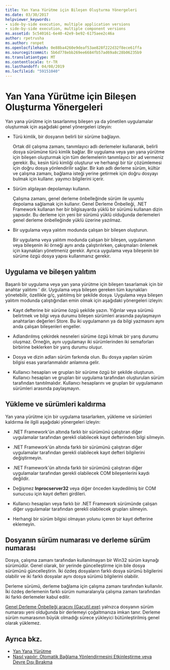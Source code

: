 ```yaml
---
title: Yan Yana Yürütme için Bileşen Oluşturma Yönergeleri
ms.date: 03/30/2017
helpviewer_keywords:
- side-by-side execution, multiple application versions
- side-by-side execution, multiple component versions
ms.assetid: 5c540161-6e40-42e9-be92-6175aee2c46a
author: rpetrusha
ms.author: ronpet
ms.openlocfilehash: 0e88ba4260e9deaf53ae828f222d32f8ece61ffa
ms.sourcegitcommit: 5b6d778ebb269ee6684fb57ad69a8c28b06235b9
ms.translationtype: MT
ms.contentlocale: tr-TR
ms.lasthandoff: 04/08/2019
ms.locfileid: "59151040"
---
```

# <a name="guidelines-for-creating-components-for-side-by-side-execution"></a>Yan Yana Yürütme için Bileşen Oluşturma Yönergeleri
Yan yana yürütme için tasarlanmış bileşen ya da yönetilen uygulamalar oluşturmak için aşağıdaki genel yönergeleri izleyin:  
  
-   Türü kimlik, bir dosyanın belirli bir sürüme bağlayın.  
  
     Ortak dil çalışma zamanı, tanımlayıcı adlı derlemeler kullanarak, belirli dosya sürümüne türü kimlik bağlar. Bir uygulama veya yan yana yürütme için bileşen oluşturmak için tüm derlemelerin tanımlayıcı bir ad vermeniz gerekir. Bu, kesin türü kimliği oluşturur ve herhangi bir tür çözümlemesi için doğru dosya yönlendirilir sağlar. Bir katı adlı derleme sürüm, kültür ve çalışma zamanı, bağlama isteği yerine getirmek için doğru dosyayı bulmak için kullanır. yayımcı bilgilerini içerir.  
  
-   Sürüm algılayan depolamayı kullanın.  
  
     Çalışma zamanı, genel derleme önbelleğinde sürüm ile uyumlu depolama sağlamak için kullanır. Genel Derleme Önbelleği, .NET Framework kullanan her bir bilgisayarda yüklü bir sürümü kullanan dizin yapısıdır. Bu derleme için yeni bir sürümü yüklü olduğunda derlemeleri genel derleme önbelleğinde yüklü üzerine yazılmaz.  
  
-   Bir uygulama veya yalıtım modunda çalışan bir bileşen oluşturun.  
  
     Bir uygulama veya yalıtım modunda çalışan bir bileşen, uygulamanın veya bileşenin iki örneği aynı anda çalıştırılırken, çakışmaları önlemek için kaynakları yönetmeniz gerekir. Ayrıca uygulama veya bileşenin bir sürüme özgü dosya yapısı kullanmanız gerekir.  
  
## <a name="application-and-component-isolation"></a>Uygulama ve bileşen yalıtım  
 Başarılı bir uygulama veya yan yana yürütme için bileşen tasarlamak için bir anahtar yalıtımı ' dir. Uygulama veya bileşen gereken tüm kaynakları yönetebilir, özellikle g/ç, yalıtılmış bir şekilde dosya. Uygulama veya bileşen yalıtım modunda çalıştığından emin olmak için aşağıdaki yönergeleri izleyin:  
  
-   Kayıt defterine bir sürüme özgü şekilde yazın. Yığınlar veya sürümü belirtmek ve bilgi veya durumu bileşen sürümleri arasında paylaşmayın anahtarları değerleri Store. Bu iki uygulamanın ya da bilgi yazmasını aynı anda çalışan bileşenleri engeller.  
  
-   Adlandırılmış çekirdek nesneleri sürüme özgü kılmak bir yarış durumu oluşmaz. Örneğin, aynı uygulamayı iki sürümlerinden iki semaforları birbirine beklerken bir yarış durumu oluşur.  
  
-   Dosya ve dizin adları sürüm farkında olun. Bu dosya yapıları sürüm bilgisi esas yararlanmalıdır anlamına gelir.  
  
-   Kullanıcı hesapları ve grupları bir sürüme özgü bir şekilde oluşturun. Kullanıcı hesapları ve grupları bir uygulama tarafından oluşturulan sürüm tarafından tanıtılmalıdır. Kullanıcı hesaplarını ve grupları bir uygulamanın sürümleri arasında paylaşmayın.  
  
## <a name="installing-and-uninstalling-versions"></a>Yükleme ve sürümleri kaldırma  
 Yan yana yürütme için bir uygulama tasarlarken, yükleme ve sürümleri kaldırma ile ilgili aşağıdaki yönergeleri izleyin:  
  
-   .NET Framework'ün altında farklı bir sürümünü çalıştıran diğer uygulamalar tarafından gerekli olabilecek kayıt defterinden bilgi silmeyin.  
  
-   .NET Framework'ün altında farklı bir sürümünü çalıştıran diğer uygulamalar tarafından gerekli olabilecek kayıt defteri bilgilerini değiştirmeyin.  
  
-   .NET Framework'ün altında farklı bir sürümünü çalıştıran diğer uygulamalar tarafından gerekli olabilecek COM bileşenlerini kaydı değildir.  
  
-   Değişmez **Inprocserver32** veya diğer önceden kaydedilmiş bir COM sunucusu için kayıt defteri girdileri.  
  
-   Kullanıcı hesapları veya farklı bir .NET Framework sürümünde çalışan diğer uygulamalar tarafından gerekli olabilecek grupları silmeyin.  
  
-   Herhangi bir sürüm bilgisi olmayan yolunu içeren bir kayıt defterine eklemeyin.  
  
## <a name="file-version-number-and-assembly-version-number"></a>Dosyanın sürüm numarası ve derleme sürüm numarası  
 Dosya, çalışma zamanı tarafından kullanılmayan bir Win32 sürüm kaynağı sürümüdür. Genel olarak, bir yerinde güncelleştirme için bile dosya sürümünü güncelleştirin. İki özdeş dosyaların farklı dosya sürümü bilgilerini olabilir ve iki farklı dosyalar aynı dosya sürümü bilgilerini olabilir.  
  
 Derleme sürümü, derleme bağlama için çalışma zamanı tarafından kullanılır. İki özdeş derlemenin farklı sürüm numaralarıyla çalışma zamanı tarafından iki farklı derlemeler kabul edilir.  
  
 [Genel Derleme Önbelleği aracını (Gacutil.exe)](../../../docs/framework/tools/gacutil-exe-gac-tool.md) yalnızca dosyanın sürüm numarası yeni olduğunda bir derlemeyi çoğaltmanıza imkan tanır. Derleme sürüm numarasının büyük olmadığı sürece yükleyici bütünleştirilmiş genel olarak yüklemez.  
  
## <a name="see-also"></a>Ayrıca bkz.

- [Yan Yana Yürütme](../../../docs/framework/deployment/side-by-side-execution.md)
- [Nasıl yapılır: Otomatik Bağlama Yönlendirmesini Etkinleştirme veya Devre Dışı Bırakma](../../../docs/framework/configure-apps/how-to-enable-and-disable-automatic-binding-redirection.md)
